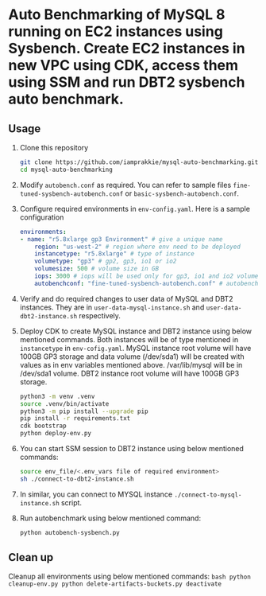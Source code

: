 
# Auto Benchmarking of MySQL 8 running on EC2 instances using Sysbench. Create EC2 instances in new VPC using CDK, access them using SSM and run DBT2 sysbench auto benchmark.

## Usage

1. Clone this repository
    ```bash
    git clone https://github.com/iamprakkie/mysql-auto-benchmarking.git
    cd mysql-auto-benchmarking
    ```

1. Modify `autobench.conf` as required. You can refer to sample files `fine-tuned-sysbench-autobench.conf` or `basic-sysbench-autobench.conf`.

1. Configure required environments in `env-config.yaml`. Here is a sample configuration
    ```yaml
    environments:
    - name: "r5.8xlarge gp3 Environment" # give a unique name
        region: "us-west-2" # region where env need to be deployed
        instancetype: "r5.8xlarge" # type of instance
        volumetype: "gp3" # gp2, gp3, io1 or io2
        volumesize: 500 # volume size in GB
        iops: 3000 # iops will be used only for gp3, io1 and io2 volume types
        autobenchconf: "fine-tuned-sysbench-autobench.conf" # autobench conf file name
    ```

1. Verify and do required changes to user data of MySQL and DBT2 instances. They are in `user-data-mysql-instance.sh` and `user-data-dbt2-instance.sh` respectively.


1. Deploy CDK to create MySQL instance and DBT2 instance using below mentioned commands. Both instances will be of type mentioned in `instancetype` in `env-cofig.yaml`. MySQL instance root volume will have 100GB GP3 storage and data volume (/dev/sda1) will be created with values as in env variables mentioned above. /var/lib/mysql will be in /dev/sda1 volume. DBT2 instance root volume will have 100GB GP3 storage. 
    ```bash
    python3 -m venv .venv
    source .venv/bin/activate
    python3 -m pip install --upgrade pip
    pip install -r requirements.txt   
    cdk bootstrap
    python deploy-env.py
    ```

1. You can start SSM session to DBT2 instance using below mentioned commands:
    ```bash
    source env_file/<.env_vars file of required environment>
    sh ./connect-to-dbt2-instance.sh
    ```

1. In similar, you can connect to MYSQL instance `./connect-to-mysql-instance.sh` script.

1. Run autobenchmark using below mentioned command:
    ```bash
    python autobench-sysbench.py
    ```

## Clean up

Cleanup all environments using below mentioned commands:
    ```bash
    python cleanup-env.py
    python delete-artifacts-buckets.py
    deactivate
    ```
